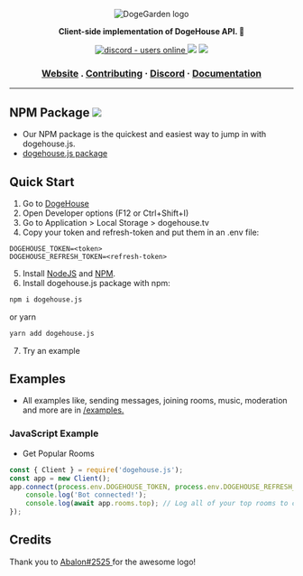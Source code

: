 
<p align="center">
  <img src="https://cdn.discordapp.com/attachments/820450983892222022/820961073980899328/dogegarden-bottom-cropped.png" alt="DogeGarden logo" />
</p>
<p align="center">
  <strong>Client-side implementation of DogeHouse API. 🐶</strong>
</p>
<p align="center">
  <a href="https://discord.gg/Nu6KVjJYj6">
    <img src="https://img.shields.io/discord/820442045264691201?style=for-the-badge" alt="discord - users online" />
  </a>
  <img src="https://img.shields.io/npm/v/dogehouse.js?style=for-the-badge">
  <img src="https://img.shields.io/npm/dw/dogehouse.js?style=for-the-badge">
</p>

<h3 align="center">
  <a href="https://dogehouse.xyz">Website</a>
  <span> . </span>
  <a href="https://github.com/dogegarden/dogehouse.js/blob/master/Documentation/CONTRIBUTION.md">Contributing</a>
  <span> · </span>
  <a href="https://discord.gg/Nu6KVjJYj6">Discord</a>
  <span> · </span>
  <a href="https://docs.dogehouse.xyz">Documentation</a>
</h3>

---
## NPM Package <img src="https://img.shields.io/npm/v/dogehouse.js?style=for-the-badge">

- Our NPM package is the quickest and easiest way to jump in with dogehouse.js.
- [dogehouse.js package](https://www.npmjs.com/package/dogehouse.js)

## Quick Start

1. Go to [DogeHouse](https://dogehouse.tv)
2. Open Developer options (F12 or Ctrl+Shift+I)
3. Go to Application > Local Storage > dogehouse.tv
4. Copy your token and refresh-token and put them in an .env file:

```
DOGEHOUSE_TOKEN=<token>
DOGEHOUSE_REFRESH_TOKEN=<refresh-token>
```

5. Install [NodeJS](https://nodejs.org/en/) and [NPM](https://www.npmjs.com/).
6. Install dogehouse.js package with npm:
```sh 
npm i dogehouse.js
```
or yarn
```sh 
yarn add dogehouse.js
```
7. Try an example

## Examples

- All examples like, sending messages, joining rooms, music, moderation and more are in [/examples.](https://github.com/dogegarden/dogehouse.js/tree/master/examples)

### JavaScript Example
- Get Popular Rooms
```js
const { Client } = require('dogehouse.js');
const app = new Client();
app.connect(process.env.DOGEHOUSE_TOKEN, process.env.DOGEHOUSE_REFRESH_TOKEN).then(async () => {
    console.log('Bot connected!');
    console.log(await app.rooms.top); // Log all of your top rooms to console
});
```

## Credits

Thank you to [ Abalon#2525 ](https://github.com/alon-abadi) for the awesome logo!
